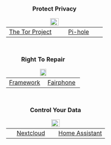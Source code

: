 <table align=left>
  <thead>
    <tr>
      <td align=center colspan=2>
        <p>
          <strong>Protect Privacy</strong>
        </p>
        <img width=30% src=https://user-images.githubusercontent.com/29008730/129470261-12c4cca4-415c-441a-b484-c3ce550ed79b.png>
      </td>
    </tr>
  </thead>
  <tbody>
    <tr align=center>
      <td width=50%><a href="https://www.torproject.org/">The Tor Project</a></td>
      <td width=50%><a href="https://pi-hole.net/">Pi-hole</a></td>
    </tr>
  </tbody>
</table>

<table align=left>
  <thead>
    <tr>
      <td align=center colspan=2>
        <p>
          <strong>Right To Repair</strong>
        </p>
        <img width=30% src=https://user-images.githubusercontent.com/29008730/129470368-0cace6b5-d8fb-41a7-9539-135217db9e73.png>
      </td>
    </tr>
  </thead>
  <tbody>
    <tr align=center>
      <td width=50%><a href="https://frame.work/products/laptop-diy-edition">Framework</a></td>
      <td width=50%><a href="https://www.fairphone.com/en/impact/long-lasting-design/">Fairphone</a></td>
    </tr>
  </tbody>
</table>

<table align=left>
  <thead>
    <tr>
      <td align=center colspan=2>
        <p>
          <strong>Control Your Data</strong>
        </p>
        <img width=30% src=https://user-images.githubusercontent.com/29008730/129472855-3026603c-a24c-4e76-b2d1-07c36f86454c.png>
      </td>
    </tr>
  </thead>
  <tbody>
    <tr align=center>
      <td width=50%><a href="https://nextcloud.com/athome/">Nextcloud</a></td>
      <td width=50%><a href="https://www.home-assistant.io/">Home Assistant</a></td>
    </tr>
  </tbody>
</table>
